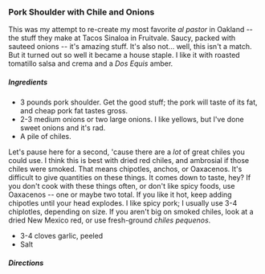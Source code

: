 ### Pork Shoulder with Chile and Onions
This was my attempt to re-create my most favorite _al pastor_ in Oakland -- the stuff they make at Tacos Sinaloa in Fruitvale. Saucy, packed with sauteed onions -- it's amazing stuff. It's also not... well, this isn't a match. But it turned out so well it became a house staple. I like it with roasted tomatillo salsa and crema and a _Dos Equis_ amber.

##### Ingredients
* 3 pounds pork shoulder. Get the good stuff; the pork will taste of its fat, and cheap pork fat tastes gross.
* 2-3 medium onions or two large onions. I like yellows, but I've done sweet onions and it's rad.
* A pile of chiles.

Let's pause here for a second, 'cause there are a _lot_ of great chiles you could use. I think this is best with dried red chiles, and ambrosial if those chiles were smoked. That means chipotles, anchos, or Oaxacenos. It's difficult to give quantities on these things. It comes down to taste, hey? If you don't cook with these things often, or don't like spicy foods, use Oaxacenos -- one or maybe two total. If you like it hot, keep adding chipotles until your head explodes. I like spicy pork; I usually use 3-4 chiplotles, depending on size. If you aren't big on smoked chiles, look at a dried New Mexico red, or use fresh-ground _chiles pequenos_.

* 3-4 cloves garlic, peeled
* Salt

##### Directions
